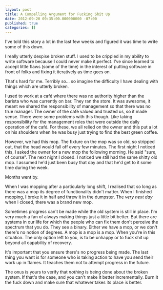 ```yaml
---
layout: post
title: A Compelling Argument for Fucking Shit Up
date: 2012-09-20 09:35:00.000000000 -07:00
published: true
categories: []
---
```


I've told this story a lot in the last few weeks and figured it was time to
write some of this down.

I really utterly despise broken stuff. I used to be crippled in my ability to
write software because I could never make it perfect. I've since learned to
accept little flaws (some of the time) in the interest of putting software in
front of folks and fixing it iteratively as time goes on.

That's hard for me. Terribly so... so imagine the difficulty I have dealing with
things which are utterly broken.

I used to work at a café where there was no authority higher than the barista
who was currently on bar. They ran the store. It was awesome, it meant we shared
the responsibility of management so that there was no true manager. The owner of
the café valued and trusted us, so it made sense. There were some problems with
this though. Like taking responsibility for the management roles that were
outside the daily operation of the café. For these, we all relied on the owner
and this put a lot on his shoulders when he was busy just trying to find the
best green coffee.

However, we had this mop. The fixture on the mop was so old, so stripped out,
that the head would fall off every few minutes. The first night I noticed this,
I asked the owner for a new mop the following morning. He said "sure, of
course". The next night I closed. I noticed we still had the same shitty old
mop. I assumed he'd just been busy that day and that he'd get to it some time
during the week.

Months went by.

When I was mopping after a particularly long shift, I realised that so long as
there was a mop its degree of functionality didn't matter. When I finished
mopping, I broke it in half and threw it in the dumpster. The *very next day*
when I closed, there was a brand new mop.

Sometimes progress can't be made while the old system is still in place. I'm
very much a fan of always making things just a little bit better. But there are
systems in our life for which the people who can fix them don't perceive the
spectrum that you do. They see a binary. Either we have a mop, or we don't
there's no notion of degrees. A mop is a mop is a mop. When you're in this
situation. The only option left to you, is to be unhappy or to fuck shit up
beyond all capability of recovery.

It's important that you ensure there's no progress being made. The last thing
you want is for someone who is taking action to have you send their work up in
flames. It teaches them not to attempt progress in the future.

The onus is yours to verify that *nothing* is being done about the broken
system. If that's the case, and you can't make it better incrementally. Burn it
the fuck down and make sure that whatever takes its place is better.

